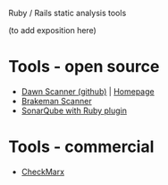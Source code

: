 Ruby / Rails static analysis tools

(to add exposition here)

# Tools - open source
* [Dawn Scanner (github)](https://github.com/thesp0nge/dawnscanner) | [Homepage](https://dawnscanner.org/)
* [Brakeman Scanner](http://brakemanscanner.org/)
* [SonarQube with Ruby plugin](https://github.com/GoDaddy-Hosting/ruby-sonar-plugin)

# Tools - commercial
* [CheckMarx](https://www.checkmarx.com/)
